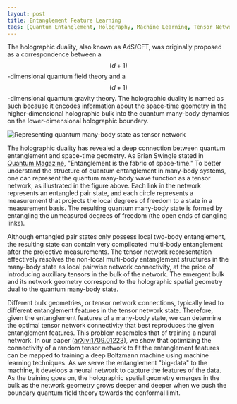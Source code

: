 ```yaml
---
layout: post
title: Entanglement Feature Learning
tags: [Quantum Entanglement, Holography, Machine Learning, Tensor Network]
---
```


The holographic duality, also known as AdS/CFT, was originally proposed as a correspondence between a $$(d+1)$$-dimensional quantum field theory and a $$(d+1)$$-dimensional quantum gravity theory. The holographic duality is named as such because it encodes information about the space-time geometry in the higher-dimensional holographic bulk into the quantum many-body dynamics on the lower-dimensional holographic boundary.

![Representing quantum many-body state as tensor network]({{site.baseurl}}/assets/img/figures/tensor_network.png)

The holographic duality has revealed a deep connection between quantum entanglement and space-time geometry. As Brian Swingle stated in [Quantum Magazine](https://www.quantamagazine.org/tensor-networks-and-entanglement-20150428/), "Entanglement is the fabric of space-time." To better understand the structure of quantum entanglement in many-body systems, one can represent the quantum many-body wave function as a tensor network, as illustrated in the figure above. Each link in the network represents an entangled pair state, and each circle represents a measurement that projects the local degrees of freedom to a state in a measurement basis. The resulting quantum many-body state is formed by entangling the unmeasured degrees of freedom (the open ends of dangling links).

Although entangled pair states only possess local two-body entanglement, the resulting state can contain very complicated multi-body entanglement after the projective measurements. The tensor network representation effectively resolves the non-local multi-body entanglement structures in the many-body state as local pairwise network connectivity, at the price of introducing auxiliary tensors in the bulk of the network. The emergent bulk and its network geometry correspond to the holographic spatial geometry dual to the quantum many-body state.

Different bulk geometries, or tensor network connections, typically lead to different entanglement features in the tensor network state. Therefore, given the entanglement features of a many-body state, we can determine the optimal tensor network connectivity that best reproduces the given entanglement features. This problem resembles that of training a neural network. In our paper ([arXiv:1709.01223](https://arxiv.org/abs/1709.01223)), we show that optimizing the connectivity of a random tensor network to fit the entanglement features can be mapped to training a deep Boltzmann machine using machine learning techniques. As we serve the entanglement "big-data" to the machine, it develops a neural network to capture the features of the data. As the training goes on, the holographic spatial geometry emerges in the bulk as the network geometry grows deeper and deeper when we push the boundary quantum field theory towards the conformal limit.
